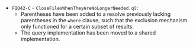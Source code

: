  - `FIO42-C` - `CloseFilesWhenTheyAreNoLongerNeeded.ql`:
    - Parentheses have been added to a resolve previously lacking parentheses in the `where` clause, such that the exclusion mechanism only functioned for a certain subset of results.
    - The query implementation has been moved to a shared implementation.